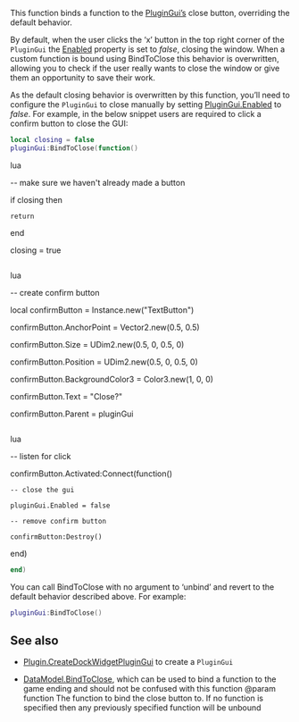 This function binds a function to the [PluginGui’s](https://developer.roblox.com/api-reference/class/PluginGui) close button, overriding the default behavior.

By default, when the user clicks the ‘x’ button in the top right corner of the `PluginGui` the [Enabled](https://developer.roblox.com/api-reference/property/LayerCollector/Enabled) property is set to *false*, closing the window. When a custom function is bound using BindToClose this behavior is overwritten, allowing you to check if the user really wants to close the window or give them an opportunity to save their work.

As the default closing behavior is overwritten by this function, you’ll need to configure the `PluginGui` to close manually by setting [PluginGui.Enabled](https://developer.roblox.com/api-reference/property/LayerCollector/Enabled) to *false*. For example, in the below snippet users are required to click a confirm button to close the GUI:

```lua
local closing = false
pluginGui:BindToClose(function()
```

lua

-- make sure we haven't already made a button

if closing then

    return

end

closing = true

```lua

```

lua

-- create confirm button

local confirmButton = Instance.new("TextButton")

confirmButton.AnchorPoint = Vector2.new(0.5, 0.5)

confirmButton.Size = UDim2.new(0.5, 0, 0.5, 0)

confirmButton.Position = UDim2.new(0.5, 0, 0.5, 0)

confirmButton.BackgroundColor3 = Color3.new(1, 0, 0)

confirmButton.Text = "Close?"

confirmButton.Parent = pluginGui

```lua

```

lua

-- listen for click

confirmButton.Activated:Connect(function()

    -- close the gui

    pluginGui.Enabled = false

    -- remove confirm button

    confirmButton:Destroy()

end)

```lua
end)
```

You can call BindToClose with no argument to ‘unbind’ and revert to the default behavior described above. For example:

```lua
pluginGui:BindToClose()
```

## See also

 - [Plugin.CreateDockWidgetPluginGui](https://developer.roblox.com/api-reference/function/Plugin/CreateDockWidgetPluginGui) to create a `PluginGui`

 - [DataModel.BindToClose](https://developer.roblox.com/api-reference/function/DataModel/BindToClose), which can be used to bind a function to the game ending and should not be confused with this function
@param function The function to bind the close button to. If no function is specified then any previously specified function will be unbound 